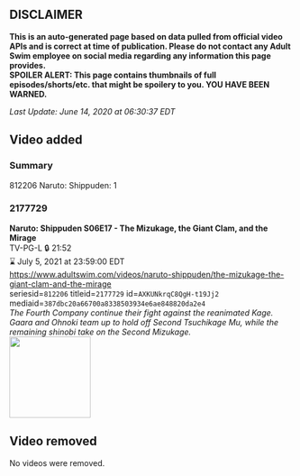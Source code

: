 ## DISCLAIMER
**This is an auto-generated page based on data pulled from official video APIs and is correct at time of publication. Please do not contact any Adult Swim employee on social media regarding any information this page provides.**  
**SPOILER ALERT: This page contains thumbnails of full episodes/shorts/etc. that might be spoilery to you. YOU HAVE BEEN WARNED.**  

_Last Update: June 14, 2020 at 06:30:37 EDT_
## Video added
### Summary
812206 Naruto: Shippuden: 1  
### 2177729
**Naruto: Shippuden S06E17 - The Mizukage, the Giant Clam, and the Mirage**  
TV-PG-L 🔒 21:52  
⌛ July 5, 2021 at 23:59:00 EDT  
https://www.adultswim.com/videos/naruto-shippuden/the-mizukage-the-giant-clam-and-the-mirage  
seriesid=`812206` titleid=`2177729` id=`AXKUNkrqC8QgH-t19Jj2` mediaid=`387dbc20a66700a8338503934e6ae848820da2e4`  
_The Fourth Company continue their fight against the reanimated Kage. Gaara and Ohnoki team up to hold off Second Tsuchikage Mu, while the remaining shinobi take on the Second Mizukage._  
<a href="https://media.cdn.adultswim.com/uploads/20200608/thumbnails/2_2068954401-narutoshippuden_300_TheMizukage.jpg"><img src="https://media.cdn.adultswim.com/uploads/20200608/thumbnails/2_2068954401-narutoshippuden_300_TheMizukage.jpg" height="144px" /></a>
## Video removed
No videos were removed.  
